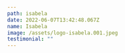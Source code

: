 ```yaml
---
path: isabela
date: 2022-06-07T13:42:48.067Z
name: Isabela
image: /assets/logo-isabela.001.jpeg
testimonial: ""
---
```

